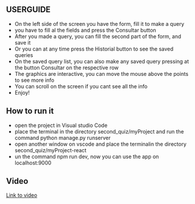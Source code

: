 ## USERGUIDE

- On the left side of the screen you have the form, fill it to make a query
- you have to fill al the fields and press the Consultar button
- After you made a query, you can fill the second part of the form, and save it
- Or you can at any time press the Historial button to see the saved queries
- On the saved query list, you can also make any saved query pressing at the button Consultar on the respective row
- The graphics are interactive, you can move the mouse above the points to see more info
- You can scroll on the screen if you cant see all the info
- Enjoy!

## How to run it
- open the project in Visual studio Code
- place the terminal in the directory second_quiz/myProject and run the command python manage.py runserver
- open another window on vscode and place the terminalin the directory second_quiz/myProject-react
- un the command npm run dev, now you can use the app on localhost:9000

## Video
[Link to video](https://youtu.be/eQhDW6XsDg0)

